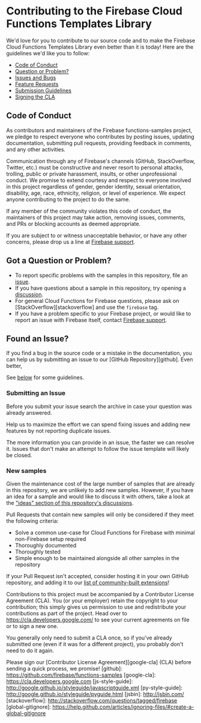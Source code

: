 # Contributing to the Firebase Cloud Functions Templates Library

We'd love for you to contribute to our source code and to make the Firebase
Cloud Functions Templates Library even better than it is today! Here are the
guidelines we'd like you to follow:

- [Code of Conduct](#coc)
- [Question or Problem?](#question)
- [Issues and Bugs](#issue)
- [Feature Requests](#feature)
- [Submission Guidelines](#submit)
- [Signing the CLA](#cla)

## <a name="coc"></a> Code of Conduct

As contributors and maintainers of the Firebase functions-samples project, we
pledge to respect everyone who contributes by posting issues, updating
documentation, submitting pull requests, providing feedback in comments, and any
other activities.

Communication through any of Firebase's channels (GitHub, StackOverflow,
Twitter, etc.) must be constructive and never resort to personal attacks,
trolling, public or private harassment, insults, or other unprofessional
conduct.
We promise to extend courtesy and respect to everyone involved in this project
regardless of gender, gender identity, sexual orientation, disability, age,
race, ethnicity, religion, or level of experience. We expect anyone contributing
to the project to do the same.

If any member of the community violates this code of conduct, the maintainers of
this project may take action, removing issues, comments, and PRs or blocking
accounts as deemed appropriate.

If you are subject to or witness unacceptable behavior, or have any other
concerns, please drop us a line at
[Firebase support](https://firebase.google.com/support).

## <a name="question"></a> Got a Question or Problem?
- To report specific problems with the samples in this repository, file an
  [issue](#issue).
- If you have questions about a sample in this repository, try opening a
  [discussion](https://github.com/firebase/functions-samples/discussions).
- For general Cloud Functions for Firebase questions, please ask on
  [StackOverflow][stackoverflow] and use the `firebase` tag.
- If you have a problem specific to your Firebase project, or would like to
  report an issue with Firebase itself, contact
  [Firebase support](https://firebase.google.com/support).

## <a name="issue"></a> Found an Issue?

If you find a bug in the source code or a mistake in the documentation, you can
help us by submitting an issue to our [GitHub Repository][github]. Even better,

See [below](#submit) for some guidelines.


### Submitting an Issue

Before you submit your issue search the archive in case your question was
already answered.

Help us to maximize the effort we can spend fixing issues and adding new
features by not reporting duplicate issues.

The more information you can provide in an issue, the faster we can resolve it.
Issues that don't make an attempt to follow the issue template will likely be
closed.

### New samples

Given the maintenance cost of the large number of samples that are already in
this repository, we are unlikely to add new samples. However, if you have an
idea for a sample and would like to discuss it with others, take a look at the
["ideas" section of this repository's discussions](https://github.com/firebase/functions-samples/discussions?discussions_q=category%3AIdeas).

Pull Requests that contain new samples will only be considered if they meet the
following criteria:

- Solve a common use-case for Cloud Functions for Firebase with minimal
  non-Firebase setup required
- Thoroughly documented
- Thoroughly tested
- Simple enough to be maintained alongside all other samples in the repository

If your Pull Request isn't accepted, consider hosting it in your own GitHub
repository, and adding it to our
[list of community-built extensions](./community.md)!


Contributions to this project must be accompanied by a Contributor License
Agreement (CLA). You (or your employer) retain the copyright to your
contribution; this simply gives us permission to use and redistribute your
contributions as part of the project. Head over to
<https://cla.developers.google.com/> to see your current agreements on file or
to sign a new one.

You generally only need to submit a CLA once, so if you've already submitted one
(even if it was for a different project), you probably don't need to do it
again.

Please sign our [Contributor License Agreement][google-cla] (CLA) before sending
a quick process, we promise!
[github]: https://github.com/firebase/functions-samples
[google-cla]: https://cla.developers.google.com
[js-style-guide]: http://google.github.io/styleguide/javascriptguide.xml
[py-style-guide]: http://google.github.io/styleguide/pyguide.html
[jsbin]: http://jsbin.com/
[stackoverflow]: http://stackoverflow.com/questions/tagged/firebase
[global-gitignore]:
  https://help.github.com/articles/ignoring-files/#create-a-global-gitignore
